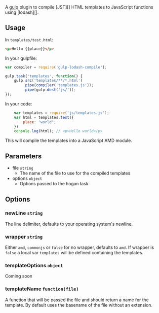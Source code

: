 A [gulp][] plugin to compile [JST][] HTML templates to JavaScript functions using [lodash][].

## Usage

In `templates/test.html`:

```html
<p>Hello {{place}}</p>
```

In your gulpfile:

```javascript
var compiler = require('gulp-lodash-compile');

gulp.task('templates', function() {
    gulp.src('templates/**/*.html')
        .pipe(compiler('templates.js'));
        .pipe(gulp.dest('js/'));
});
```

In your code:

```javascript
    var templates = require('js/templates.js');
    var html = templates.test({
        place: 'world';
    })
    console.log(html); // <p>Hello world</p>
```

This will compile the templates into a JavaScript AMD module.

## Parameters

* file `string`
    * The name of the file to use for the compiled templates
* options `object`
    * Options passed to the hogan task

## Options

### newLine `string`

The line delimiter, defaults to your operating system's newline.

### wrapper `string`

Either `amd`, `commonjs` or `false` for no wrapper, defaults to `amd`. If wrapper is `false` a local var `templates` will be defined containing the templates.

### templateOptions `object`

Coming soon

### templateName `function(file)`

A function that will be passed the file and should return a name for the template. By default uses the basename of the file without an extension.

[gulp]:http://gulpjs.com
